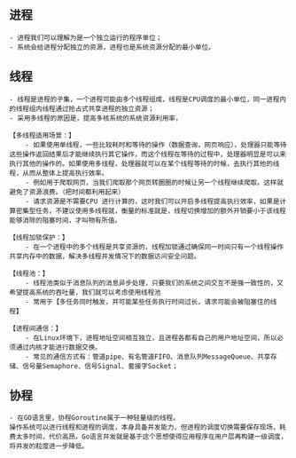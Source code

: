## 进程
    - 进程我们可以理解为是一个独立运行的程序单位；
    - 系统会给进程分配独立的资源，进程也是系统资源分配的最小单位。
## 线程
    - 线程是进程的子集，一个进程可能由多个线程组成，线程是CPU调度的最小单位，同一进程内的线程组内线程通过抢占式共享进程的独立资源；
    - 采用多线程的原因是，提高多核系统的系统资源利用率，

    【多线程适用场景：】
        - 如果使用单线程，一些比较耗时和等待的操作（数据查询，网页响应），处理器只能等待这些操作返回结果后才能继续执行其它操作，而这个线程在等待的过程中，处理器明显是可以来执行其他的操作的。如果使用多线程，处理器就可以在某个线程等待的时候，去执行其他的线程，从而从整体上提高执行效率。
        - 例如用于爬取网页，当我们爬取那个网页转圈圈的时候让另一个线程继续爬取。这样就避免了资源浪费。（把时间都利用起来）
        - 请求资源是不需要CPU 进行计算的，这时我们可以开启多线程提高执行效率，如果是计算密集型任务，不建议使用多线程就，衡量的标准就是，线程切换增加的额外开销要小于该线程能够消除的阻塞时间，才叫物有所值。

    【线程加锁保护：】
        - 在一个进程中的多个线程是共享资源的，线程加锁通过确保同一时间只有一个线程操作共享内存中的数据，解决多线程并发情况下的数据访问安全问题。

    【线程池：】
        - 线程池类似于消息队列的消息异步处理，只要我们的系统之间交互不是强一致性的，又希望提高系统的吞吐量，我们就可以考虑使用线程池
        - 常用于【多任务同时触发，并可能某些任务执行时间过长，请求可能会被阻塞住的线程】

    【进程间通信：】
        - 在Linux环境下，进程地址空间相互独立，且进程各都有自己的用户地址空间，所以必须通过内核才能进行数据交换。
        - 常见的通信方式有：管道pipe、有名管道FIFO、消息队列MessageQueue、共享存储、信号量Semaphore、信号Signal、套接字Socket；


## 协程
    - 在GO语言里，协程Goroutine属于一种轻量级的线程。
    操作系统可以进行线程和进程的调度，本身具备并发能力，但进程的调度切换需要保存现场，耗费太多时间，代价高昂。Go语言并发就是基于这个思想使得应用程序在用户层再构建一级调度，将并发的粒度进一步降低。


